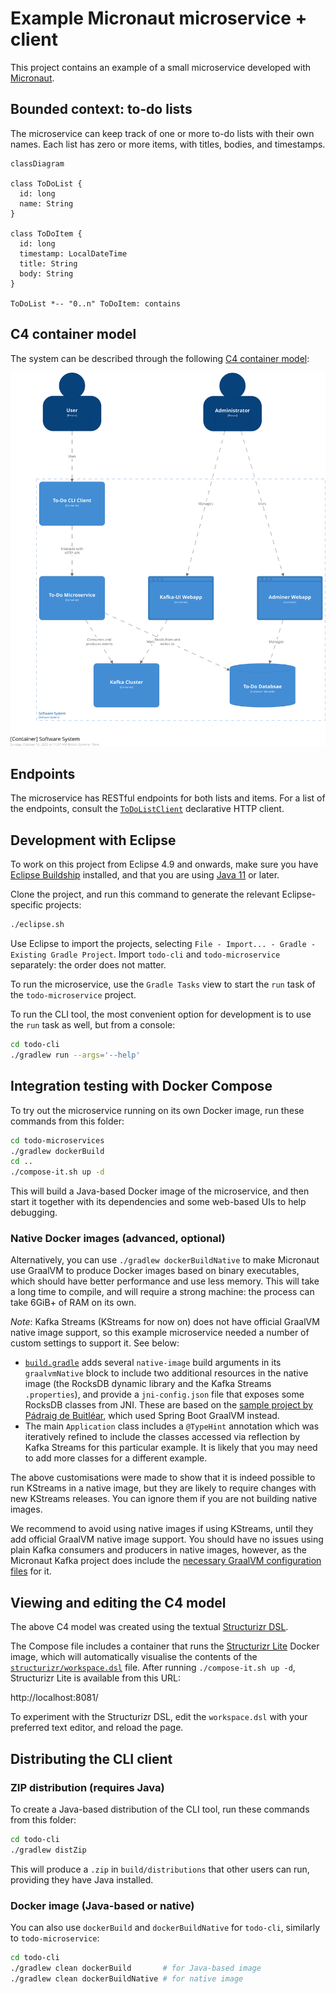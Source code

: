 # Example Micronaut microservice + client

This project contains an example of a small microservice developed with [Micronaut](https://micronaut.io/).

## Bounded context: to-do lists

The microservice can keep track of one or more to-do lists with their own names.
Each list has zero or more items, with titles, bodies, and timestamps.

```mermaid
classDiagram

class ToDoList {
  id: long
  name: String
}

class ToDoItem {
  id: long
  timestamp: LocalDateTime
  title: String
  body: String
}

ToDoList *-- "0..n" ToDoItem: contains
```

## C4 container model

The system can be described through the following [C4 container model](https://c4model.com/):

![C4 container model](structurizr/container-diagram.svg)

## Endpoints

The microservice has RESTful endpoints for both lists and items.
For a list of the endpoints, consult the [`ToDoListClient`](todo-cli/src/main/java/todo/cli/ToDoListClient.java) declarative HTTP client.

## Development with Eclipse

To work on this project from Eclipse 4.9 and onwards, make sure you have [Eclipse Buildship](https://www.vogella.com/tutorials/EclipseGradle/article.html) installed, and that you are using [Java 11](https://adoptium.net/) or later.

Clone the project, and run this command to generate the relevant Eclipse-specific projects:

```sh
./eclipse.sh
```

Use Eclipse to import the projects, selecting `File - Import... - Gradle - Existing Gradle Project`.
Import `todo-cli` and `todo-microservice` separately: the order does not matter.

To run the microservice, use the `Gradle Tasks` view to start the `run` task of the `todo-microservice` project.

To run the CLI tool, the most convenient option for development is to use the `run` task as well, but from a console:

```sh
cd todo-cli
./gradlew run --args='--help'
```

## Integration testing with Docker Compose

To try out the microservice running on its own Docker image, run these commands from this folder:

```sh
cd todo-microservices
./gradlew dockerBuild
cd ..
./compose-it.sh up -d
```

This will build a Java-based Docker image of the microservice, and then start it together with its dependencies and some web-based UIs to help debugging.

### Native Docker images (advanced, optional)

Alternatively, you can use  `./gradlew dockerBuildNative` to make Micronaut use GraalVM to produce Docker images based on binary executables, which should have better performance and use less memory.
This will take a long time to compile, and will require a strong machine: the process can take 6GiB+ of RAM on its own.

*Note*: Kafka Streams (KStreams for now on) does not have official GraalVM native image support, so this example microservice needed a number of custom settings to support it.
See below:

* [`build.gradle`](./todo-microservice/build.gradle) adds several `native-image` build arguments in its `graalvmNative` block to include two additional resources in the native image (the RocksDB dynamic library and the Kafka Streams `.properties`), and provide a `jni-config.json` file that exposes some RocksDB classes from JNI. These are based on the [sample project by Pádraig de Buitléar](https://github.com/pdebuitlear/kstreams-demo/blob/main/src/main/java/com/example/demo/config/hints/KafkaStreamsHints.java), which used Spring Boot GraalVM instead.
* The main `Application` class includes a `@TypeHint` annotation which was iteratively refined to include the classes accessed via reflection by Kafka Streams for this particular example. It is likely that you may need to add more classes for a different example.

The above customisations were made to show that it is indeed possible to run KStreams in a native image, but they are likely to require changes with new KStreams releases.
You can ignore them if you are not building native images.

We recommend to avoid using native images if using KStreams, until they add official GraalVM native image support.
You should have no issues using plain Kafka consumers and producers in native images, however, as the Micronaut Kafka project does include the [necessary GraalVM configuration files](https://github.com/micronaut-projects/micronaut-kafka/tree/4.5.x/kafka/src/main/resources/META-INF/native-image/io.micronaut.kafka/micronaut-kafka) for it.

## Viewing and editing the C4 model

The above C4 model was created using the textual [Structurizr DSL](https://docs.structurizr.com/dsl/).

The Compose file includes a container that runs the [Structurizr Lite](https://structurizr.com/help/lite) Docker image, which will automatically visualise the contents of the [`structurizr/workspace.dsl`](structurizr/workspace.dsl) file.
After running `./compose-it.sh up -d`, Structurizr Lite is available from this URL:

http://localhost:8081/

To experiment with the Structurizr DSL, edit the `workspace.dsl` with your preferred text editor, and reload the page.

## Distributing the CLI client

### ZIP distribution (requires Java)

To create a Java-based distribution of the CLI tool, run these commands from this folder:

```sh
cd todo-cli
./gradlew distZip
```

This will produce a `.zip` in `build/distributions` that other users can run, providing they have Java installed.

### Docker image (Java-based or native)

You can also use `dockerBuild` and `dockerBuildNative` for `todo-cli`, similarly to `todo-microservice`:

```sh
cd todo-cli
./gradlew clean dockerBuild       # for Java-based image
./gradlew clean dockerBuildNative # for native image
```
